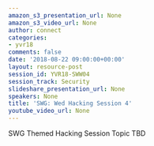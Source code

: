 ```yaml
---
amazon_s3_presentation_url: None
amazon_s3_video_url: None
author: connect
categories:
- yvr18
comments: false
date: '2018-08-22 09:00:00+00:00'
layout: resource-post
session_id: YVR18-SWW04
session_track: Security
slideshare_presentation_url: None
speakers: None
title: 'SWG: Wed Hacking Session 4'
youtube_video_url: None
---
```


SWG Themed Hacking Session Topic TBD